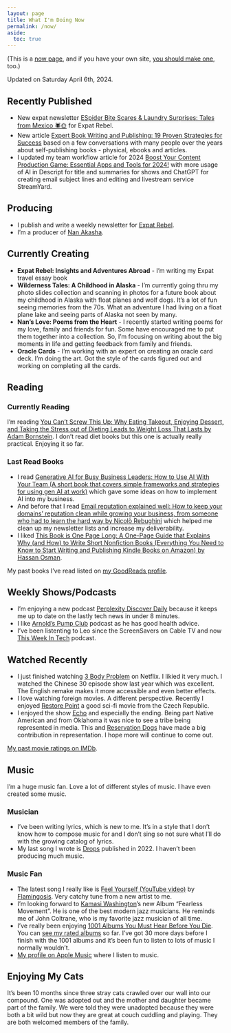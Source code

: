 ```yaml
---
layout: page
title: What I'm Doing Now
permalink: /now/
aside:
  toc: true
---
```

(This is a [now page](https://nownownow.com/about), and if you have your own site, [you should make one](https://nownownow.com/about), too.)

Updated on Saturday April 6th, 2024.

## Recently Published
- New expat newsletter [ESpider Bite Scares & Laundry Surprises: Tales from Mexico 🕷️🌞](https://expatrebel.com/spider-bite-scares-laundry-surprises-tales-from-mexico/) for Expat Rebel.
- New article [Expert Book Writing and Publishing: 19 Proven Strategies for Success](https://christophersherrod.com/book-advice/) based on a few conversations with many people over the years about self-publishing books - physical, ebooks and articles.
- I updated my team workflow article for 2024 [Boost Your Content Production Game: Essential Apps and Tools for 2024!](https://christophersherrod.com/workflow/) with more usage of AI in Descript for title and summaries for shows and ChatGPT for creating email subject lines and editing and livestream service StreamYard.

## Producing
- I publish and write a weekly newsletter for [Expat Rebel](https://expatrebel.com).
- I’m a producer of [Nan Akasha](https://nanakasha.com).

## Currently Creating
- **Expat Rebel: Insights and Adventures Abroad** - I’m writing my Expat travel essay book
- **Wilderness Tales: A Childhood in Alaska** - I’m currently going thru my photo slides collection and scanning in photos for a future book about my childhood in Alaska with float planes and wolf dogs. It’s a lot of fun seeing memories from the 70s. What an adventure I had living on a float plane lake and seeing parts of Alaska not seen by many.
- **Nan’s Love: Poems from the Heart** - I recently started writing poems for my love, family and friends for fun. Some have encouraged me to put them together into a collection. So, I’m focusing on writing about the big moments in life and getting feedback from family and friends.
- **Oracle Cards** - I’m working with an expert on creating an oracle card deck. I’m doing the art. Got the style of the cards figured out and working on completing all the cards.

## Reading
### Currently Reading
I’m reading [You Can’t Screw This Up: Why Eating Takeout, Enjoying Dessert, and Taking the Stress out of Dieting Leads to Weight Loss That Lasts by Adam Bornstein](https://amzn.to/3uTa7PT). I don’t read diet books but this one is actually really practical. Enjoying it so far.

### Last Read Books
- I read [Generative AI for Busy Business Leaders: How to Use AI With Your Team (A short book that covers simple frameworks and strategies for using gen AI at work)](https://amzn.to/436CyX3) which gave some ideas on how to implement AI into my business.
- And before that I read [Email reputation explained well: How to keep your domains’ reputation clean while growing your business, from someone who had to learn the hard way by Nicolò Rebughini](https://amzn.to/3V9gzwA) which helped me clean up my newsletter lists and increase my deliverability.
- I liked [This Book is One Page Long: A One-Page Guide that Explains Why (and How) to Write Short Nonfiction Books (Everything You Need to Know to Start Writing and Publishing Kindle Books on Amazon) by Hassan Osman](https://amzn.to/48PiiKE).

My past books I’ve read listed on [my GoodReads profile](https://www.goodreads.com/christophersherrod).

## Weekly Shows/Podcasts
- I’m enjoying a new podcast [Perplexity Discover Daily](https://www.perplexity.ai/podcast) because it keeps me up to date on the lastly tech news in under 8 minutes.
- I like [Arnold’s Pump Club](https://arnoldspumpclub.com/#podcast) podcast as he has good health advice.
- I’ve been listenting to Leo since the ScreenSavers on Cable TV and now [This Week In Tech](https://twit.tv/shows/this-week-in-tech) podcast.
 
## Watched Recently
- I just finished watching [3 Body Problem](https://www.netflix.com/search?q=3%20body%20problem&jbv=81024821) on Netflix. I likied it very much. I watched the Chinese 30 episode show last year which was excellent. The English remake makes it more accessible and even better effects.
- I love watching foreign movies. A different perspective. Recently I enjoyed [Restore Point](https://www.imdb.com/title/tt9362492/?ref_=fn_al_tt_1) a good sci-fi movie from the Czech Republic.
- I enjoyed the show [Echo](https://www.imdb.com/title/tt13966962/?ref_=rt_li_tt) and especially the ending. Being part Native American and from Oklahoma it was nice to see a tribe being represented in media. This and [Reservation Dogs](https://www.imdb.com/title/tt13623580/?ref_=nv_sr_srsg_0_tt_8_nm_0_q_reservation%2520dogs) have made a big contribution in representation. I hope more will continue to come out.

[My past movie ratings on IMDb](https://www.imdb.com/user/ur119282955/ratings).

## Music
I’m a huge music fan. Love a lot of different styles of music. I have even created some music.
### Musician
- I’ve been writing lyrics, which is new to me. It’s in a style that I don’t know how to compose music for and I don’t sing so not sure what I’ll do with the growing catalog of lyrics.
- My last song I wrote is [Drops](https://chr1stopher.com) published in 2022. I haven’t been producing much music.

### Music Fan
- The latest song I really like is [Feel Yourself (YouTube video)](https://www.youtube.com/watch?v=TZhdLNs7Gvk) by [Flamingosis](http://www.flamingosis.com). Very catchy tune from a new artist to me.
- I’m looking forward to [Kamasi Washington](https://www.kamasiwashington.com)’s new Album “Fearless Movement”. He is one of the best modern jazz musicians. He reminds me of John Coltrane, who is my favorite jazz musician of all time.
- I’ve really been enjoying [1001 Albums You Must Hear Before You Die](https://1001albumsgenerator.com). You can [see my rated albums](https://1001albumsgenerator.com/shares/6093ff2a336e5a7f8b50c476) so far. I’ve got 30 more days before I finish with the 1001 albums and it’s been fun to listen to lots of music I normally wouldn’t.
- [My profile on Apple Music](https://music.apple.com/profile/clsherrod) where I listen to music.

## Enjoying My Cats
It’s been 10 months since three stray cats crawled over our wall into our compound. One was adopted out and the mother and daughter became part of the family. We were told they were unadopted because they were both a bit wild but now they are great at couch cuddling and playing. They are both welcomed members of the family.